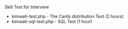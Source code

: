 Skill Test for Interview
<ul>
  <li>kimwah-test.php - The Cards distribution Test (2 hours)</li>
  <li>kimwah-sql-test.php - SQL Test (1 hour)</li>
</ul>
